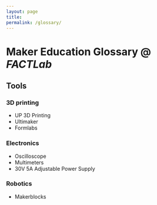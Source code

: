 ```yaml
---
layout: page
title:
permalink: /glossary/
---
```


# Maker Education Glossary @ *FACTLab*

## Tools

### 3D printing

* UP 3D Printing
* Ultimaker
* Formlabs

### Electronics

* Oscilloscope  
* Multimeters
* 30V 5A Adjustable Power Supply

### Robotics
* Makerblocks
